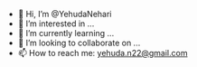- 👋 Hi, I’m @YehudaNehari
- 👀 I’m interested in ...
- 🌱 I’m currently learning ...
- 💞️ I’m looking to collaborate on ...
- 📫 How to reach me: yehuda.n22@gmail.com

<!---
YehudaNehari/YehudaNehari is a ✨ special ✨ repository because its `README.md` (this file) appears on your GitHub profile.
You can click the Preview link to take a look at your changes.
--->
